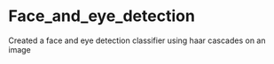 # Face_and_eye_detection
Created a face and eye detection classifier using haar cascades  on an image
